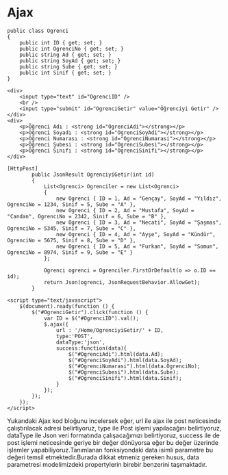 # Ajax

```text
public class Ogrenci
{
    public int ID { get; set; }
    public int OgrenciNo { get; set; }
    public string Ad { get; set; }
    public string SoyAd { get; set; }
    public string Sube { get; set; }
    public int Sinif { get; set; }
}
```

```text
<div>
    <input type="text" id="OgrenciID" />
    <br />
    <input type="submit" id="OgrenciGetir" value="Öğrenciyi Getir" />
</div>
<div>
    <p>Öğrenci Adı : <strong id="OgrenciAdi"></strong></p>
    <p>Öğrenci Soyadı : <strong id="OgrenciSoyAdi"></strong></p>
    <p>Öğrenci Numarası : <strong id="OgrenciNumarasi"></strong></p>
    <p>Öğrenci Şubesi : <strong id="OgrenciSubesi"></strong></p>
    <p>Öğrenci Sınıfı : <strong id="OgrenciSinifi"></strong></p>
</div>
```

```text
[HttpPost]
        public JsonResult OgrenciyiGetir(int id)
        {
            List<Ogrenci> Ogrenciler = new List<Ogrenci>
            {
                new Ogrenci { ID = 1, Ad = "Gençay", SoyAd = "Yıldız", OgrenciNo = 1234, Sinif = 5, Sube = "A" },
                new Ogrenci { ID = 2, Ad = "Mustafa", SoyAd = "Candan", OgrenciNo = 2342, Sinif = 6, Sube = "B" },
                new Ogrenci { ID = 3, Ad = "Necati", SoyAd = "Şaşmas", OgrenciNo = 5345, Sinif = 7, Sube = "C" },
                new Ogrenci { ID = 4, Ad = "Ayşe", SoyAd = "Kündür", OgrenciNo = 5675, Sinif = 8, Sube = "D" },
                new Ogrenci { ID = 5, Ad = "Furkan", SoyAd = "Somun", OgrenciNo = 8974, Sinif = 9, Sube = "E" }
            };
 
            Ogrenci ogrenci = Ogrenciler.FirstOrDefault(o => o.ID == id);
            return Json(ogrenci, JsonRequestBehavior.AllowGet);
        }
```

```text
<script type="text/javascript">
    $(document).ready(function () {
        $("#OgrenciGetir").click(function () {
            var ID = $("#OgrenciID").val();
            $.ajax({
                url : '/Home/OgrenciyiGetir/' + ID,
                type:'POST',
                dataType:'json',
                success:function(data){
                    $("#OgrenciAdi").html(data.Ad);
                    $("#OgrenciSoyAdi").html(data.SoyAd);
                    $("#OgrenciNumarasi").html(data.OgrenciNo);
                    $("#OgrenciSubesi").html(data.Sube);
                    $("#OgrenciSinifi").html(data.Sinif);
                }
            });
        });
    });
</script>
```

Yukarıdaki Ajax kod bloğunu incelersek eğer, url ile ajax ile post neticesinde çalıştırılacak adresi belirtiyoruz, type ile Post işlemi yapılacağını belirtiyoruz, dataType ile Json veri formatında çalışacağımızı belirtiyoruz, success ile de post işlemi neticesinde geriye bir değer dönüyorsa eğer bu değer üzerinde işlemler yapabiliyoruz.Tanımlanan fonksiyondaki data isimli parametre bu değeri temsil etmektedir.Burada dikkat etmeniz gereken husus, data parametresi modelimizdeki propertylerin birebir benzerini taşımaktadır.


